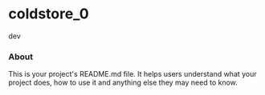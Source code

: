 coldstore_0
===========

dev

### About

This is your project's README.md file. It helps users understand what your
project does, how to use it and anything else they may need to know.